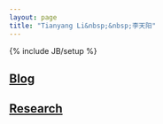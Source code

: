 ```yaml
---
layout: page
title: "Tianyang Li&nbsp;&nbsp;李天阳"
---
```

{% include JB/setup %}

## [Blog](/blog.html)

## [Research](/research/)

